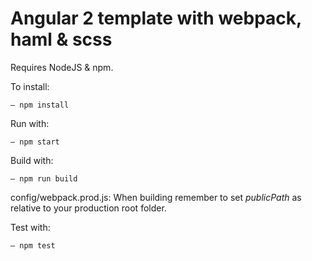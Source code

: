 # Angular 2 template with webpack, haml & scss

Requires NodeJS & npm.

To install:
```
– npm install
```

Run with:
```
– npm start
```

Build with:
```
– npm run build
```
config/webpack.prod.js:
When building remember to set *publicPath* as relative to your production root folder.

Test with:
```
– npm test
```